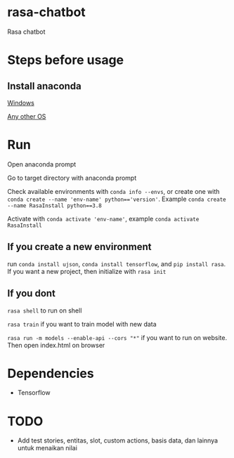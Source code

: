 # rasa-chatbot

Rasa chatbot

# Steps before usage

## Install anaconda

[Windows](https://www.anaconda.com/products/individual#windows)

[Any other OS](https://docs.anaconda.com/anaconda/install/)

# Run
Open anaconda prompt

Go to target directory with anaconda prompt

Check available environments with `conda info --envs`, or create one with `conda create --name 'env-name' python=='version'`. Example `conda create --name RasaInstall python==3.8`

Activate with `conda activate 'env-name'`, example `conda activate RasaInstall`

## If you create a new environment
run `conda install ujson`, `conda install tensorflow`, and `pip install rasa`. If you want a new project, then initialize with `rasa init`

## If you dont
`rasa shell` to run on shell

`rasa train` if you want to train model with new data

`rasa run -m models --enable-api --cors "*"` if you want to run on website. Then open index.html on browser

# Dependencies

* Tensorflow

# TODO

* Add test stories, entitas, slot, custom actions, basis data, dan lainnya untuk menaikan nilai

